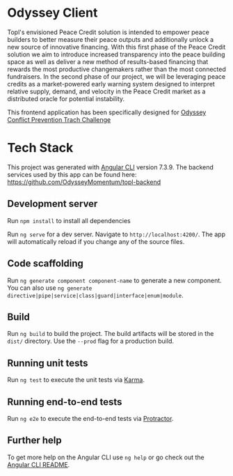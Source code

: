 # Odyssey Client

Topl's envisioned Peace Credit solution is intended to empower peace builders to better measure their peace outputs and additionally unlock a new source of innovative financing. With this first phase of the Peace Credit solution we aim to introduce increased transparency into the peace building space as well as deliver a new method of results-based financing that rewards the most productive changemakers rather than the most connected fundraisers. In the second phase of our project, we will be leveraging peace credits as a market-powered early warning system designed to interpret relative supply, demand, and velocity in the Peace Credit market as a distributed oracle for potential instability.

This frontend application has been specifically designed for [Odyssey Conflict Prevention Trach Challenge](https://www.odyssey.org/hackathon-2020-business-plan-for-peace-ministry-of-defence-conflict-prevention/)

# Tech Stack

This project was generated with [Angular CLI](https://github.com/angular/angular-cli) version 7.3.9.
The backend services used by this app can be found here: https://github.com/OdysseyMomentum/topl-backend

## Development server
Run `npm install` to install all dependencies

Run `ng serve` for a dev server. Navigate to `http://localhost:4200/`. The app will automatically reload if you change any of the source files.

## Code scaffolding

Run `ng generate component component-name` to generate a new component. You can also use `ng generate directive|pipe|service|class|guard|interface|enum|module`.

## Build

Run `ng build` to build the project. The build artifacts will be stored in the `dist/` directory. Use the `--prod` flag for a production build.

## Running unit tests

Run `ng test` to execute the unit tests via [Karma](https://karma-runner.github.io).

## Running end-to-end tests

Run `ng e2e` to execute the end-to-end tests via [Protractor](http://www.protractortest.org/).

## Further help

To get more help on the Angular CLI use `ng help` or go check out the [Angular CLI README](https://github.com/angular/angular-cli/blob/master/README.md).
